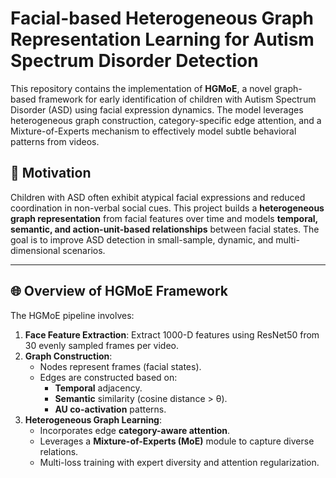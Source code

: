 # Facial-based Heterogeneous Graph Representation Learning for Autism Spectrum Disorder Detection

This repository contains the implementation of **HGMoE**, a novel graph-based framework for early identification of children with Autism Spectrum Disorder (ASD) using facial expression dynamics. The model leverages heterogeneous graph construction, category-specific edge attention, and a Mixture-of-Experts mechanism to effectively model subtle behavioral patterns from videos.

## 🧠 Motivation

Children with ASD often exhibit atypical facial expressions and reduced coordination in non-verbal social cues. This project builds a **heterogeneous graph representation** from facial features over time and models **temporal, semantic, and action-unit-based relationships** between facial states. The goal is to improve ASD detection in small-sample, dynamic, and multi-dimensional scenarios.

---

## 🌐 Overview of HGMoE Framework

The HGMoE pipeline involves:

1. **Face Feature Extraction**: Extract 1000-D features using ResNet50 from 30 evenly sampled frames per video.
2. **Graph Construction**:
   - Nodes represent frames (facial states).
   - Edges are constructed based on:
     - **Temporal** adjacency.
     - **Semantic** similarity (cosine distance > θ).
     - **AU co-activation** patterns.
3. **Heterogeneous Graph Learning**:
   - Incorporates edge **category-aware attention**.
   - Leverages a **Mixture-of-Experts (MoE)** module to capture diverse relations.
   - Multi-loss training with expert diversity and attention regularization.
